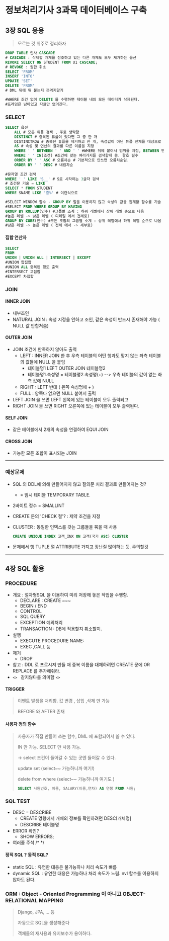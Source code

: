 # 정보처리기사 3과목 데이터베이스 구축

## 3장 SQL 응용

> 모르는 것 위주로 정리하자

```sql
DROP TABLE 인사 CASCADE
# CASCADE : 삭제할 개체를 참조하고 있는 다른 개체도 모두 제거하는 옵션
REVOKE SELECT ON STUDENT FROM U1 CASCADE;
# REVOKE : 권한 취소
SELECT 'FROM'
INSERT 'INTO'
UPDATE 'SET'
DELETE 'FROM'
# DML 뒤에 뭐 붙는지 까먹지말기

#WHERE 조건 없이 DELETE 를 수행하면 테이블 내의 모든 데이터가 삭제된다.
#프레임은 남아있고 자료만 없어진다.


```

### SELECT

```sql
SELECT 옵션
	ALL # 모든 튜플 검색 , 주로 생략함
	DISTINCT # 중복된 튜플이 있다면 그 중 한 개 
	DISTINCTROW # 중복된 튜플을 제거하고 한 개, 속성값이 아닌 튜플 전체를 대상으로
	AS # 속성 및 연산의 결과를 다른 이름을 지정
	WHERE ' ' BETWEEN ' ' AND ' ' #WHERE 뒤에 붙여서 범위를 지정, BETWEEN 엔 'OR' 사용 불가
	WHERE ' ' IN(조건) #조건에 맞는 여러가지를 검색할때 씀. 괄호 필수 
	ORDER BY ' ' ASC # 오름차순 # 기본적으로 안쓰면 오름차순임. 
	ORDER BY ' ' DESC # 내림차순
	
#문자열 조건 검색
WHERE ' ' LIKE 'S__' # S로 시작하는 3글자 검색
# 조건문 기술 = LIKE
SELECT * FROM STUDENT 
WHERE SNAME LIKE '홍%' # 이런식으로
```

```SQL
#SELECT WINDOW 함수 - GROUP BY 절을 이용하지 않고 속성의 값을 집계할 함수를 기술
#SELECT FROM WHERE GROUP BY HAVING 
GROUP BY ROLLUP(인수) #그룹별 소계 : 하위 레벨에서 상위 레벨 순으로 나옴
#높은 레벨 -> 낮은 레벨 ( 디테일 에서 전체로)
GROUP BY CUBE(인수) #모든 조합의 그룹별 소계 : 상위 레벨에서 하위 레벨 순으로 나옴
#낮은 레벨 -> 높은 레벨 ( 전체 에서 -> 세부로)

```

#### 집합 연산자

```SQL
SELECT
FROM
UNION | UNION ALL | INTERSECT | EXCEPT
#UNION 합집합
#UNION ALL 중복된 행도 출력
#INTERSECT 교집합
#EXCEPT 차집합
```

### JOIN

#### INNER JOIN

* 내부조인
* NATURAL JOIN : 속성 지정을 안하고 조인, 같은 속성이 반드시 존재해야 가능 ( NULL 값 안합쳐줌)

#### OUTER JOIN

* JOIN 조건에 만족하지 않아도 출력
  * LEFT : INNER JOIN 한 후 우측 테이블의 어떤 행과도 맞지 않는 좌측 테이블의 값들에 NULL 을 붙임
    * 테이블명1 LEFT OUTER JOIN 테이블명2 
    * 테이블명1.속성명 = 테이블명2.속성명(+)  --> 우측 테이블의 값이 없는 좌측 값에 NULL
  * RIGHT : LEFT 반대 ( 왼쪽 속성명에 + )
  * FULL : 양쪽다 없으면 NULL 붙여서 출력
* LEFT JOIN 을 쓰면 LEFT 왼쪽에 있는 테이블이 모두 출력되고
* RIGHT JOIN 을 쓰면 RIGHT 오른쪽에 있는 테이블이 모두 출력된다.

#### SELF JOIN

* 같은 테이블에서 2개의 속성을 연결하여 EQUI JOIN 

#### CROSS JOIN

* 가능한 모든 조합이 표시되는 JOIN

---

### 예상문제

* SQL 의 DDL에 의해 만들어지지 않고 질의문 처리 결과로 만들어지는 것?

  * = 임시 테이블 TEMPORARY TABLE.

* 2바이트 정수  = SMALLINT

* CREATE 문의 'CHECK 절'? : 제약 조건을 지정

* CLUSTER : 동일한 인덱스를 갖는 그룹들을 묶을 때 사용

  ```SQL
  CREATE UNIQUE INDEX 고객_INX ON 고객(국가 ASC) CLUSTER
  ```

* 문제에서 행 TUPLE 열 ATTRIBUTE 가지고 장난질 많이하는 듯. 주의할것

---

## 4장 SQL 활용

### PROCEDURE

* 개요 : 절차형SQL 을 이용하여 미리 저장해 놓은 작업을 수행함.
  * DECLARE : CREATE ~~~ 
  * BEGIN / END 
  * CONTROL
  * SQL QUERY
  * EXCEPTION 예외처리
  * TRANSACTION : DB에 적용할지 취소할지.
* 실행
  * EXECUTE PROCEDURE NAME:
  * EXEC ,CALL 등
* 제거
  * DROP
* 참고 : DDL 로 프로시져 만들 때 중복 이름을 대체하려면 CREATE 문에 OR REPLACE 를 추가해줘라.
* `<> ` 같지않다를 의미함 `<>`

#### TRIGGER

> 이벤트 발생을 처리함. 값 변경 , 삽입 ,삭제 만 가능
>
> BEFORE 와 AFTER 존재

#### 사용자 정의 함수

> 사용자가 직접 만들어 쓰는 함수, DML 에 포함되어서 쓸 수 있다. 
>
> IN 만 가능. SELECT 만 사용 가능. 
>
> -> select 조건이 들어갈 수 있는 곳엔 들어갈 수 있다.
>
> update set (select~~ 가능하니까 여기!)
>
> delete from where (select~~ 가능하니까 여기도 )
>
> ```SQL
> SELECT 사원번호, 이름, SALARY(이름,연차) AS 연봉 FROM 사원;
> ```



### SQL TEST

* DESC = DESCRIBE 
  * CREATE 명령에서 개체의 정보를 확인하려면 DESC[개체명]
  * DESCRIBE 테이블명
* ERROR 확인?
  * SHOW ERRORS;
* 여러줄 주석 /* */

#### 정적 SQL ? 동적 SQL?

* static SQL : 유연한 대응은 불가능하나 처리 속도가 빠름
* dynamic SQL : 유연한 대응은 가능하나 처리 속도가 느림. nvl 함수를 이용하지 않아도 된다. 

### ORM : Object - Oriented Programming 이 아니고 OBJECT- RELATIONAL MAPPING

> Django, JPA, ... 등
>
> 자동으로 SQL을 생성해준다
>
> 객체들의 재사용과 유지보수가 용이하다.



